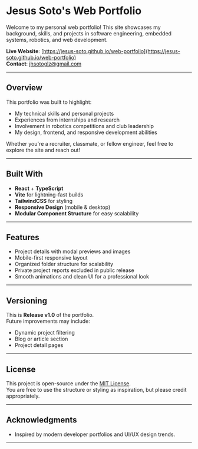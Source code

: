 # Jesus Soto's Web Portfolio

Welcome to my personal web portfolio! This site showcases my background, skills, and projects in software engineering, embedded systems, robotics, and web development.

**Live Website**: [https://jesus-soto.github.io/web-portfolio](https://jesus-soto.github.io/web-portfolio)  
 **Contact**: jhsotoglz@gmail.com

---

## Overview

This portfolio was built to highlight:
- My technical skills and personal projects
- Experiences from internships and research
- Involvement in robotics competitions and club leadership
- My design, frontend, and responsive development abilities

Whether you're a recruiter, classmate, or fellow engineer, feel free to explore the site and reach out!

---

## Built With

- **React** + **TypeScript**
- **Vite** for lightning-fast builds
- **TailwindCSS** for styling
- **Responsive Design** (mobile & desktop)
- **Modular Component Structure** for easy scalability

---

## Features

- Project details with modal previews and images
- Mobile-first responsive layout
- Organized folder structure for scalability
- Private project reports excluded in public release
- Smooth animations and clean UI for a professional look

---

## Versioning

This is **Release v1.0** of the portfolio.  
Future improvements may include:
- Dynamic project filtering
- Blog or article section
- Project detail pages

---

## License

This project is open-source under the [MIT License](LICENSE).  
You are free to use the structure or styling as inspiration, but please credit appropriately.

---

## Acknowledgments

- Inspired by modern developer portfolios and UI/UX design trends.

---